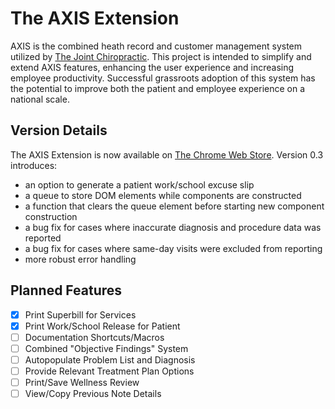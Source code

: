 # The AXIS Extension

AXIS is the combined heath record and customer management system utilized by [The Joint Chiropractic](https://www.thejoint.com/our-story). This project is intended to simplify and extend AXIS features, enhancing the user experience and increasing employee productivity. Successful grassroots adoption of this system has the potential to improve both the patient and employee experience on a national scale.

## Version Details
The AXIS Extension is now available on [The Chrome Web Store](https://chromewebstore.google.com/detail/the-axis-extension/gmhmfihiblelkdckpclocgpaogamnbck). Version 0.3 introduces:
- an option to generate a patient work/school excuse slip
- a queue to store DOM elements while components are constructed
- a function that clears the queue element before starting new component construction
- a bug fix for cases where inaccurate diagnosis and procedure data was reported
- a bug fix for cases where same-day visits were excluded from reporting
- more robust error handling

## Planned Features
- [x] Print Superbill for Services
- [x] Print Work/School Release for Patient
- [ ] Documentation Shortcuts/Macros
- [ ] Combined "Objective Findings" System
- [ ] Autopopulate Problem List and Diagnosis
- [ ] Provide Relevant Treatment Plan Options
- [ ] Print/Save Wellness Review
- [ ] View/Copy Previous Note Details
